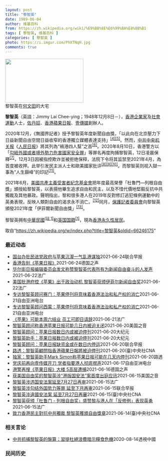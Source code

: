 ```yaml
---
layout: post
title: "黎智英"
date: 1989-06-04
author: 维基百科
from: https://zh.wikipedia.org/wiki/%E9%BB%8E%E6%99%BA%E8%8B%B1
tags: [ 黎智英, 维基百科 ]
categories: [ 黎智英 ]
photo: https://i.imgur.com/PhXTNqH.jpg
comments: true
---
```

<div class="mw-parser-output"><div id="noteTA-3146cf78" class="noteTA"><div class="noteTA-group"><div data-noteta-group-source="module" data-noteta-group="IT"></div></div><div class="noteTA-local"><div data-noteta-code="zh:巧克力; zh-tw:巧克力; zh-hk:朱古力; zh-cn:巧克力;"></div><div data-noteta-code="zh-tw:黑道; zh-hk:黑社會; zh-cn:黑社会;"></div><div data-noteta-code="zh-tw:飯店; zh-hk:酒店; zh-cn:饭店;"></div><div data-noteta-code="zh-tw:伍佛維茲; zh-hk:沃夫維茲 ;zh-cn:沃尔福威茨;"></div></div></div>

<div class="thumb tright"><div class="thumbinner" style="width:252px;"><a href="/wiki/File:Jimmy_Lai_Chee-ying_home_in_Ho_Man_Tin_20200418.png" class="image"><img alt="" src="//upload.wikimedia.org/wikipedia/commons/thumb/9/9f/Jimmy_Lai_Chee-ying_home_in_Ho_Man_Tin_20200418.png/250px-Jimmy_Lai_Chee-ying_home_in_Ho_Man_Tin_20200418.png" decoding="async" width="250" height="140" class="thumbimage" srcset="//upload.wikimedia.org/wikipedia/commons/thumb/9/9f/Jimmy_Lai_Chee-ying_home_in_Ho_Man_Tin_20200418.png/375px-Jimmy_Lai_Chee-ying_home_in_Ho_Man_Tin_20200418.png 1.5x, //upload.wikimedia.org/wikipedia/commons/thumb/9/9f/Jimmy_Lai_Chee-ying_home_in_Ho_Man_Tin_20200418.png/500px-Jimmy_Lai_Chee-ying_home_in_Ho_Man_Tin_20200418.png 2x" data-file-width="861" data-file-height="481"></a>  <div class="thumbcaption"><div class="magnify"><a href="/wiki/File:Jimmy_Lai_Chee-ying_home_in_Ho_Man_Tin_20200418.png" class="internal" title="放大"></a></div>黎智英在<a href="/wiki/%E4%BD%95%E6%96%87%E7%94%B0" title="何文田">何文田</a>的大宅</div></div></div>
<p><b>黎智英</b>（英語：<span lang="en">Jimmy Lai Chee-ying</span>；1948年12月8日<span class="useeditintro" title="Template:BLP editintro">－</span>），<a href="/wiki/%E9%A6%99%E6%B8%AF" title="香港">香港</a><a href="/wiki/%E4%BC%81%E4%B8%9A%E5%AE%B6" title="企业家">企業家</a>及<a href="/wiki/%E7%A4%BE%E6%9C%83%E9%81%8B%E5%8B%95" title="社會運動">社會運動</a>人士，<a href="/wiki/%E4%BD%90%E4%B8%B9%E5%A5%B4" title="佐丹奴">佐丹奴</a>、<a href="/wiki/%E8%98%8B%E6%9E%9C%E6%97%A5%E5%A0%B1_(%E9%A6%99%E6%B8%AF)" title="蘋果日報 (香港)">香港蘋果日報</a>、<a href="/wiki/%E5%A3%B9%E5%82%B3%E5%AA%92" title="壹傳媒">壹傳媒</a>創辦人。
</p><p>2020年12月，《無國界記者》授予黎智英年度新聞自由獎，「以此向在北京壓力下日益新聞自由空間日益收窄的香港獨立媒體表達支持」<sup id="cite_ref-6" class="reference"><a href="#cite_note-6">[4]</a></sup><sup id="cite_ref-7" class="reference"><a href="#cite_note-7">[5]</a></sup>。然而，<a href="/wiki/%E4%B8%AD%E5%85%B1%E4%B8%AD%E5%A4%AE%E6%9C%BA%E5%85%B3%E6%8A%A5" title="中共中央机关报">中共中央机关报</a>《<a href="/wiki/%E4%BA%BA%E6%B0%91%E6%97%A5%E6%8A%A5" title="人民日报">人民日报</a>》將其列為“禍港四人幫”之首<sup id="cite_ref-王平2019_8-0" class="reference"><a href="#cite_note-王平2019-8">[6]</a></sup>。2020年8月10日，香港警方以「<a href="/wiki/%E4%B8%AD%E8%8F%AF%E4%BA%BA%E6%B0%91%E5%85%B1%E5%92%8C%E5%9C%8B%E9%A6%99%E6%B8%AF%E7%89%B9%E5%88%A5%E8%A1%8C%E6%94%BF%E5%8D%80%E7%B6%AD%E8%AD%B7%E5%9C%8B%E5%AE%B6%E5%AE%89%E5%85%A8%E6%B3%95" title="中華人民共和國香港特別行政區維護國家安全法">勾結外國或者境外勢力危害國家安全罪</a>」等罪名再度拘捕黎智英，12日凌晨保釋<sup id="cite_ref-auto_9-0" class="reference"><a href="#cite_note-auto-9">[7]</a></sup>，12月3日因被指控欺诈並被拒绝保释，法院下令将其监禁至2021年4月，為首度被收押。此举引发民主派人士和歐美國家批评<sup id="cite_ref-10" class="reference"><a href="#cite_note-10">[8]</a></sup><sup id="cite_ref-11" class="reference"><a href="#cite_note-11">[9]</a></sup><sup id="cite_ref-over100_12-0" class="reference"><a href="#cite_note-over100-12">[10]</a></sup>。而黎智英则视入獄一事為“人生巔峰”的印記<sup id="cite_ref-13" class="reference"><a href="#cite_note-13">[11]</a></sup>。
</p><p>2021年6月，<a href="/wiki/%E5%85%B1%E7%94%A2%E4%B8%BB%E7%BE%A9%E5%8F%97%E9%9B%A3%E8%80%85%E7%B4%80%E5%BF%B5%E5%9F%BA%E9%87%91%E6%9C%83" title="共產主義受難者紀念基金會">美國共產主義受害者紀念基金會</a>把年度最高榮譽「杜魯門—列根自由獎」頒授給黎智英，以表揚他畢生追求自由和民主，以及不惜代價地堅毅反抗中共獨裁及其他暴政。聲明指出，黎和很多港人在2019年反對修訂逃犯條例運動中的英勇表現，反映人類對自由的渴求永不消亡。<sup id="cite_ref-14" class="reference"><a href="#cite_note-14">[12]</a></sup>同月，<a href="/wiki/%E4%BF%9D%E8%AD%B7%E8%A8%98%E8%80%85%E5%A7%94%E5%93%A1%E6%9C%83" title="保護記者委員會">保護記者委員會</a>向黎智英頒發2021年度「伊菲爾新聞自由獎」<sup id="cite_ref-15" class="reference"><a href="#cite_note-15">[13]</a></sup>。
</p><p>黎智英拥有<a href="/wiki/%E4%B8%AD%E8%8F%AF%E6%B0%91%E5%9C%8B%E5%9C%8B%E6%B0%91#陆港澳居民" title="中華民國國民">中華民國</a><span id="noteTag-cite_ref-sup"><sup id="cite_ref-bb1_1-1" class="reference"><a href="#cite_note-bb1-1">[註 1]</a></sup></span>和<a href="/wiki/%E8%8B%B1%E5%9C%8B%E5%9C%8B%E7%B1%8D" class="mw-redirect" title="英國國籍">英国国籍</a><sup id="cite_ref-a1_2-2" class="reference"><a href="#cite_note-a1-2">[1]</a></sup>，現為<a href="/wiki/%E9%A6%99%E6%B8%AF%E5%B1%85%E6%B0%91#永久性居民" title="香港居民">香港永久性居民</a>。
</p>
</div><noscript><img src="//zh.wikipedia.org/wiki/Special:CentralAutoLogin/start?type=1x1" alt="" title="" width="1" height="1" style="border: none; position: absolute;"></noscript>
<div class="printfooter">取自“<a dir="ltr" href="https://zh.wikipedia.org/w/index.php?title=黎智英&amp;oldid=66246175">https://zh.wikipedia.org/w/index.php?title=黎智英&amp;oldid=66246175</a>”</div><div id="recent-news"><h3>最近动态</h3><ul><li><a href="https://nodebe4.github.io/waimei/2021-06-24/%E5%9B%BD%E5%8F%B0%E5%8A%9E%E6%89%B9%E6%B0%91%E8%BF%9B%E5%85%9A%E6%94%BF%E5%BA%9C%E4%B8%8E%E8%8B%B9%E6%9E%9C%E6%B2%86%E7%80%A3%E4%B8%80%E6%B0%94%E4%B9%B1%E6%B8%AF%E8%B0%8B%E7%8B%AC" title="国台办批民进党政府与苹果沆瀣一气乱港谋独—— 中国大陆国台办昨天（24日）批评台湾民进党政府和一些台独头面人物，与黎智英及《苹果日报》沆瀣一气，乱港谋“独”，并警告民进党政府停止插手香港事务。 ...">国台办批民进党政府与苹果沆瀣一气乱港谋独</a><time>2021-06-24</time><a class="tag">联合早报</a></li>
<li><a href="https://nodebe4.github.io/waimei/2021-06-24/%E9%A6%99%E6%B8%AF%E5%91%8A%E5%88%AB-%E8%8B%B9%E6%9E%9C%E6%97%A5%E6%8A%A5" title="香港告别《苹果日报》—— 创办人黎智英：《苹果日报》1995年由富商黎智英创办。少年时从广东偷渡至香港的黎智英曾公开支持89民运，并因此受到大陆官方的制裁。他于1990年创办壹传媒有限公司后，旗...">香港告别《苹果日报》</a><time>2021-06-24</time><a class="tag">德国之声</a></li>
<li><a href="https://nodebe4.github.io/waimei/2021-06-22/%E5%8D%8E%E5%B0%94%E8%A1%97%E6%97%A5%E6%8A%A5%E7%BC%96%E8%BE%91%E5%A7%94%E5%91%98%E4%BC%9A%E5%8F%91%E6%96%87%E7%A7%B0%E8%B5%9E%E9%BB%8E%E6%99%BA%E8%8B%B1%E4%BB%A3%E8%A1%A8%E6%89%80%E6%9C%89%E4%B8%BA%E6%96%B0%E9%97%BB%E8%87%AA%E7%94%B1%E5%A5%8B%E6%96%97%E7%9A%84%E4%BA%BA%E5%8F%91%E5%A3%B0" title="华尔街日报编辑委员会发文称赞黎智英代表所有为新闻自由奋斗的人发声—— 23/06/2021 - 02:15 文章写道：“保护记者委员会“”成立于40年前，旨在为那些“被攻击、被监禁或被杀害的记者...">华尔街日报编辑委员会发文称赞黎智英代表所有为新闻自由奋斗的人发声</a><time>2021-06-22</time><a class="tag">法广</a></li>
<li><a href="https://nodebe4.github.io/waimei/2021-06-22/%E7%BE%8E%E5%9B%BD%E6%89%B9%E6%B8%AF%E5%BA%9C%E6%8E%A7-%E8%8B%B9%E6%9E%9C-%E5%87%BA%E4%BA%8E%E6%94%BF%E6%B2%BB%E5%8A%A8%E6%9C%BA-%E9%BB%8E%E6%99%BA%E8%8B%B1%E8%8E%B7%E9%A2%81%E4%BC%8A%E8%8F%B2%E5%B0%94%E6%96%B0%E9%97%BB%E8%87%AA%E7%94%B1%E5%A5%96" title="美国批港府控《苹果》出于政治动机&nbsp; 黎智英获颁伊菲尔新闻自由奖—— 22/06/2021 - 10:24 美国国务院发言人普莱斯昨(21日)午回应《苹果日报》的公司资金遭当局冻结时表示，美方高度...">美国批港府控《苹果》出于政治动机  黎智英获颁伊菲尔新闻自由奖</a><time>2021-06-22</time><a class="tag">法广</a></li>
<li><a href="https://nodebe4.github.io/waimei/2021-06-21/%E4%B8%93%E8%AE%BF%E9%BB%8E%E6%99%BA%E8%8B%B1%E9%A1%BE%E9%97%AE%E8%B5%9B%E9%97%A8-%E8%8B%B9%E6%9E%9C%E5%81%9C%E5%88%8A%E5%B0%86%E6%84%8F%E5%91%B3%E7%9D%80%E9%A6%99%E6%B8%AF%E6%B3%95%E6%B2%BB%E5%92%8C%E7%A7%81%E4%BA%A7%E6%9D%83%E7%9A%84%E6%B6%88%E4%BA%A1" title="专访黎智英顾问赛门：苹果停刊将意味着香港法治和私产权的消亡—— 香港《苹果日报》创刊满26周年之际，传出有可能将在本周停刊的坏消息。香港当局引用《国安法》冻结了《苹果日报》银行账户后，《苹果日报...">专访黎智英顾问赛门：苹果停刊将意味着香港法治和私产权的消亡</a><time>2021-06-21</time><a class="tag">自由亚洲电台</a></li>
<li><a href="https://nodebe4.github.io/waimei/2021-06-21/%E4%B8%93%E8%AE%BF%E9%BB%8E%E6%99%BA%E8%8B%B1%E9%A1%BE%E9%97%AE%E8%A5%BF%E8%92%99-%E8%8B%B9%E6%9E%9C%E5%81%9C%E5%88%8A%E5%B0%86%E6%84%8F%E5%91%B3%E7%9D%80%E9%A6%99%E6%B8%AF%E6%B3%95%E6%B2%BB%E5%92%8C%E7%A7%81%E4%BA%A7%E6%9D%83%E7%9A%84%E6%B6%88%E4%BA%A1" title="专访黎智英顾问西蒙：苹果停刊将意味着香港法治和私产权的消亡—— 香港《苹果日报》创刊满26周年之际，传出有可能将在本周停刊的坏消息。香港当局引用《国安法》冻结了《苹果日报》银行账户后，《苹果日报...">专访黎智英顾问西蒙：苹果停刊将意味着香港法治和私产权的消亡</a><time>2021-06-21</time><a class="tag">自由亚洲电台</a></li>
<li><a href="https://nodebe4.github.io/waimei/2021-06-21/%E8%8B%B9%E6%9E%9C-%E5%8F%AF%E8%83%BD%E6%9C%AC%E5%91%A8%E5%85%AD%E7%BB%93%E4%B8%9A-%E5%91%98%E5%B7%A5%E5%8F%AF%E5%8D%B3%E6%97%A5%E8%AF%B7%E8%BE%9E" title="《苹果》可能本周六结业 员工可即日请辞—— 21/06/2021 - 12:22 美国的彭博通讯社昨(20日)曾引述消息人士说，公司的现金能维持该报正常营运数星期，但该报创办人黎智英的私人顾问M...">《苹果》可能本周六结业 员工可即日请辞</a><time>2021-06-21</time><a class="tag">法广</a></li>
<li><a href="https://nodebe4.github.io/waimei/2021-06-20/%E9%BB%8E%E6%99%BA%E8%8B%B1%E9%A1%BE%E9%97%AE%E7%A7%B0%E9%A6%99%E6%B8%AF%E8%8B%B9%E6%9E%9C%E6%97%A5%E6%8A%A5%E5%8F%AF%E8%83%BD%E5%87%A0%E6%97%A5%E5%86%85%E8%A2%AB%E8%BF%AB%E5%85%B3%E9%97%AD" title="黎智英顾问称香港苹果日报可能几日内被迫关闭—— Mon, 21 Jun 2021 03:19:32 GMT 香港报摊上的《苹果日报》（2021年5月17日） 壹传媒集团创始人黎智英的顾问星期一表...">黎智英顾问称香港苹果日报可能几日内被迫关闭</a><time>2021-06-20</time><a class="tag">美国之音</a></li>
<li><a href="https://nodebe4.github.io/waimei/2021-06-20/%E9%BB%8E%E6%99%BA%E8%8B%B1%E9%A1%BE%E9%97%AE-%E8%8B%B9%E6%9E%9C%E6%97%A5%E6%8A%A5%E6%95%B0%E6%97%A5%E5%86%85%E6%88%96%E8%A2%AB%E8%BF%AB%E5%81%9C%E5%88%8A" title="黎智英顾问：苹果日报数日内或被迫停刊—— 【大纪元2021年06月21日讯】（大纪元记者夏雨综合报导）当地时间周一（6月21日），被监禁的媒体大亨黎智英的一名顾问告诉路透社，香港《苹果日报》将在...">黎智英顾问：苹果日报数日内或被迫停刊</a><time>2021-06-20</time><a class="tag">大纪元</a></li>
<li><a href="https://nodebe4.github.io/waimei/2021-06-20/%E9%BB%8E%E6%99%BA%E8%8B%B1%E5%8A%A9%E6%89%8B-%E8%8B%B9%E6%9E%9C%E6%97%A5%E6%8A%A5%E6%95%B0%E6%97%A5%E5%86%85%E6%88%96%E8%A2%AB%E8%BF%AB%E5%81%9C%E5%88%8A" title="黎智英助手：苹果日报数日内或被迫停刊—— 【大纪元2021年06月21日讯】（大纪元记者夏雨综合报导）当地时间周一（6月21日），被监禁的媒体大亨黎智英的一名顾问告诉路透社，香港《苹果日报》将在...">黎智英助手：苹果日报数日内或被迫停刊</a><time>2021-06-20</time><a class="tag">大纪元</a></li>
<li><a href="https://nodebe4.github.io/waimei/2021-06-20/%E9%BB%8E%E6%99%BA%E8%8B%B1%E9%A1%BE%E9%97%AE-%E8%8B%B9%E6%9E%9C%E6%97%A5%E6%8A%A5%E7%BC%BA%E8%B5%84%E9%87%91%E6%88%96%E5%9C%A8%E6%95%B0%E6%97%A5%E5%86%85%E5%81%9C%E8%BF%90" title="黎智英顾问：苹果日报缺资金或在数日内停运—— 黎智英的助手兼顾问西蒙透露，《苹果日报》无法获取更多资金，被迫停止运作是“数日内的事” 。图为昨天香港街头报摊上摆放的《苹果日报》。（彭博社） 知情...">黎智英顾问：苹果日报缺资金或在数日内停运</a><time>2021-06-20</time><a class="tag">联合早报</a></li>
<li><a href="https://nodebe4.github.io/waimei/2021-06-20/%E8%B7%AF%E9%80%8F-%E9%BB%8E%E6%99%BA%E8%8B%B1%E9%A1%A7%E5%95%8F%E6%8C%87%E9%A6%99%E6%B8%AF%E8%98%8B%E6%9E%9C%E6%97%A5%E5%A0%B1%E5%B0%87%E8%A2%AB%E8%BF%AB%E5%81%9C%E5%88%8A" title="路透：黎智英顧問指香港蘋果日報將被迫停刊—— 遭囚禁媒體大亨黎智英的顧問賽門向路透社表示，香港當局依據國安法凍結「蘋果日報」公司資產後，這份報紙「將在幾天內」被迫停刊。圖為蘋果日報大樓。（中央社...">路透：黎智英顧問指香港蘋果日報將被迫停刊</a><time>2021-06-20</time><a class="tag">(臺)中央社CNA</a></li>
<li><a href="https://nodebe4.github.io/waimei/2021-06-20/%E7%8B%AC%E5%AE%B6-%E9%BB%8E%E6%99%BA%E8%8B%B1%E5%8A%A9%E6%89%8BMark-Simon%E7%A7%B0%E8%8B%B9%E6%9E%9C%E6%97%A5%E6%8A%A5%E5%8F%AF%E8%83%BD%E5%9C%A8%E5%87%A0%E5%A4%A9%E5%86%85%E5%81%9C%E5%88%8A" title="独家：黎智英助手Mark Simon称苹果日报可能在几天内停刊—— 2021-06-21T01:13:01Z 路透香港6月21日 - 壹传媒创办人黎智英的助手Mark Simon周一对路透表示，...">独家：黎智英助手Mark Simon称苹果日报可能在几天内停刊</a><time>2021-06-20</time><a class="tag">路透</a></li>
<li><a href="https://nodebe4.github.io/waimei/2021-06-17/%E5%85%9A%E5%BA%86%E5%89%8D%E5%86%8D%E5%90%91%E5%A3%B9%E4%BC%A0%E5%AA%92%E5%BC%80%E5%88%80-%E5%AD%A6%E8%80%85%E6%8C%87%E8%A6%81%E6%B8%AF%E4%BA%BA%E5%BD%BB%E5%BA%95%E5%99%A4%E5%A3%B0" title="党庆前再向壹传媒开刀 学者指要港人彻底噤声—— 港警去年8月以《国安法》等罪名，拘捕壹传媒集团创办人黎智英及多名高层，并闯入壹传媒大楼搜查。事隔不足一年，港警再以同类手法采取行动，是次更搜查记者...">党庆前再向壹传媒开刀     学者指要港人彻底噤声</a><time>2021-06-17</time><a class="tag">自由亚洲电台</a></li>
<li><a href="https://nodebe4.github.io/waimei/2021-06-16/%E6%B8%AF%E8%AD%A6%E5%86%8D%E6%90%9C-%E8%8B%B9%E6%9E%9C%E6%97%A5%E6%8A%A5-%E5%A4%A7%E6%A5%BC-5%E9%AB%98%E5%B1%82%E9%81%AD%E6%8D%95" title="港警再搜《苹果日报》大楼 5高层遭捕—— 2021-06-17T01:26:23.150Z 图为去年8月港警察搜查《苹果日报》总部并逮捕集团创办人黎智英后，香港民众连夜赶往购买报纸表示支持的画面...">港警再搜《苹果日报》大楼 5高层遭捕</a><time>2021-06-16</time><a class="tag">德国之声</a></li>
<li><a href="https://nodebe4.github.io/waimei/2021-06-15/%E8%8E%B7%E7%BE%8E%E5%9B%BD%E8%87%AA%E7%94%B1%E5%A5%96%E7%9A%84%E9%BB%8E%E6%99%BA%E8%8B%B1%E6%B6%89-%E6%B8%AF%E7%89%88%E5%9B%BD%E5%AE%89%E6%B3%95-%E6%A1%88%E9%A6%96%E5%BA%A6%E5%87%BA%E5%BA%AD%E5%BA%94%E8%AE%AF" title="获美国自由奖的黎智英涉“港版国安法”案首度出庭应讯—— Tue, 15 Jun 2021 16:29:57 GMT 香港苹果日报老板黎智英5月28日离开法庭（资料照片/路透社） 香港壹传媒集团创...">获美国自由奖的黎智英涉“港版国安法”案首度出庭应讯</a><time>2021-06-15</time><a class="tag">美国之音</a></li>
<li><a href="https://nodebe4.github.io/waimei/2021-06-15/%E9%BB%8E%E6%99%BA%E8%8B%B1%E6%B6%89%E8%BF%9D%E5%9B%BD%E5%AE%89%E6%B3%95%E6%A1%88%E5%BB%B6%E8%87%B37%E6%9C%8827%E6%97%A5%E5%86%8D%E5%AE%A1" title="黎智英涉违国安法案延至7月27日再审—— 15/06/2021 - 17:41 据香港电台报导，控罪指，黎智英于去年7月1日至今年2月15日间，与前私人助理Mark Simon、律师助理陈梓华、...">黎智英涉违国安法案延至7月27日再审</a><time>2021-06-15</time><a class="tag">法广</a></li>
<li><a href="https://nodebe4.github.io/waimei/2021-06-15/%E9%BB%8E%E6%99%BA%E8%8B%B1%E6%B6%89%E5%8B%BE%E7%BB%93%E5%A4%96%E5%9B%BD%E5%8A%BF%E5%8A%9B%E7%AD%89%E7%BD%AA-%E5%BB%B6%E8%87%B3%E4%B8%8B%E6%9C%88%E5%86%8D%E5%AE%A1" title="黎智英涉勾结外国势力等罪 延至下月再审—— 香港壹传媒集团创办人黎智英早前因被控串谋勾结外国势力危害国家安全罪等三项罪行，违反《香港国安法》，今天在西九龙裁判法院出庭，法官把案件延至7月27日审...">黎智英涉勾结外国势力等罪 延至下月再审</a><time>2021-06-15</time><a class="tag">联合早报</a></li>
<li><a href="https://nodebe4.github.io/waimei/2021-06-15/%E9%BB%8E%E6%99%BA%E8%8B%B1%E6%B6%89%E9%81%95%E5%9C%8B%E5%AE%89%E6%B3%95%E6%A1%88-%E5%BB%B6%E8%87%B37%E6%9C%8827%E6%97%A5%E5%86%8D%E5%AF%A9" title="黎智英涉違國安法案 延至7月27日再審—— （中央社記者張謙香港15日電）香港壹傳媒集團創辦人黎智英因涉嫌違反「港區國安法」相關罪行，今天在西九龍裁判法院出庭，法官把案件延至7月27日審訊。 綜...">黎智英涉違國安法案 延至7月27日再審</a><time>2021-06-15</time><a class="tag">(臺)中央社CNA</a></li>
<li><a href="https://nodebe4.github.io/waimei/2021-06-15/%E9%BB%8E%E6%99%BA%E8%8B%B1%E8%8E%B7%E9%A2%81-%E6%9D%9C%E9%B2%81%E9%97%A8-%E5%88%97%E6%A0%B9%E8%87%AA%E7%94%B1%E5%A5%96-%E7%9B%9B%E8%B5%9E%E9%BB%8E%E4%B8%8E%E6%B8%AF%E4%BA%BA%E5%9C%A8-%E5%8F%8D%E4%BF%AE%E4%BE%8B-%E8%A1%A8%E7%8E%B0%E8%8B%B1%E5%8B%87" title="黎智英获颁「杜鲁门 - 列根自由奖」盛赞黎与港人在「反修例」表现英勇—— 15/06/2021 - 09:12 黎智英是继荣休主教陈日君枢机之后第二个获得此项殊荣的港人，曾于2019年在美国白宫...">黎智英获颁「杜鲁门 - 列根自由奖」盛赞黎与港人在「反修例」表现英勇</a><time>2021-06-15</time><a class="tag">法广</a></li>
<li><a href="https://nodebe4.github.io/waimei/2021-06-14/%E8%87%B4%E5%8A%9B%E9%A6%99%E6%B8%AF%E6%B0%91%E4%B8%BB%E5%B0%8D%E6%8A%97%E4%B8%AD%E5%85%B1%E7%8D%A8%E8%A3%81-%E9%BB%8E%E6%99%BA%E8%8B%B1%E7%8D%B2%E9%A0%92%E8%87%AA%E7%94%B1%E7%8D%8E%E7%AB%A0" title="致力香港民主對抗中共獨裁 黎智英獲頒自由獎章—— （中央社華盛頓13日綜合外電報導）美國國會授權成立的「共產主義受害者紀念基金會」近日頒發「杜魯門-雷根自由獎章」給香港壹傳媒創辦人黎智英，以表彰...">致力香港民主對抗中共獨裁 黎智英獲頒自由獎章</a><time>2021-06-14</time><a class="tag">(臺)中央社CNA</a></li>
</ul></div><div id="open-opinion"><h3>相关言论</h3><ul><li><a href="https://nodebe4.github.io/opinion/2020-08-14/%E4%B8%AD%E5%85%B1%E6%8A%93%E6%8D%95%E9%BB%8E%E6%99%BA%E8%8B%B1%E7%9A%84%E7%9B%A4%E7%AE%97-%E7%BF%92%E6%8F%90%E6%9D%9C%E7%B5%95%E6%B5%AA%E8%B2%BB%E6%9A%97%E7%A4%BA%E7%B3%A7%E9%A3%9F%E5%8D%B1%E6%A9%9F/" title="透視中國">中共抓捕黎智英的盤算；習提杜絕浪費暗示糧食危機</a><time>2020-08-14</time><a class="tag">透視中國</a></li>
</ul></div><div id="mjls-record"><h3>民间历史</h3><ul></ul></div>
